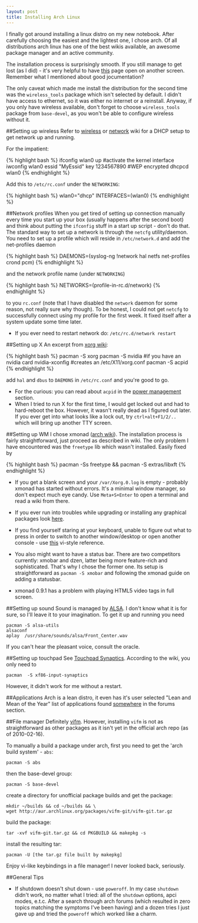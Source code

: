 ```yaml
---
layout: post
title: Installing Arch Linux
---
```


I finally got around installing a linux distro on my new notebook. After
carefully choosing the easiest and the lightest one, I chose arch. Of all
distributions arch linux has one of the best wikis available, an awesome
package manager and an active community.

The installation process is surprisingly smooth. If you still manage to get
lost (as I did) - it's very helpful to have
[this](http://wiki.archlinux.org/index.php/Official_Arch_Linux_Install_Guide)
page open on another screen. Remember what I mentioned about good
jocumentation?

The only caveat which made me install the distribution for the
second time was the `wireless_tools` package which isn't selected by default. I
didn't have access to ethernet, so it was either no internet or a reinstall.
Anyway, if you only have wireless available, don't forget to choose
`wireless_tools` package from `base-devel`, as you won't be able to configure
wireless without it.

##Setting up wireless
Refer to [wireless](http://wiki.archlinux.org/index.php/Wireless_Setup) or
[network](http://wiki.archlinux.org/index.php/Network_Profiles) wiki for a DHCP
setup to get network up and running.

For the impatient:

{% highlight bash %}
ifconfig wlan0 up #activate the kernel interface
iwconfig wlan0 essid "MyEssid" key 1234567890 #WEP encrypted
dhcpcd wlan0
{% endhighlight %}

Add this to `/etc/rc.conf` under the `NETWORKING`:

{% highlight bash %}
wlan0="dhcp"
INTERFACES=(wlan0)
{% endhighlight %}

##Network profiles
When you get tired of setting up connection manually every time you start up
your box (usually happens after the second boot) and think about
putting the `ifconfig` stuff in a start up script - don't do that. The standard
way to set up a network is through the `netcfg` utility/daemon. You need to set
up a profile  which will reside in `/etc/network.d` and add the net-profiles
daemon

{% highlight bash %}
DAEMONS=(syslog-ng !network hal netfs net-profiles crond pcm)
{% endhighlight %}

and the network profile name (under `NETWORKING`)

{% highlight bash %}
NETWORKS=(profile-in-rc.d/network)
{% endhighlight %}

to you `rc.conf` (note that I have disabled the `network` daemon for some reason,
not really sure why though). To be honest, I could not get `netcfg` to
successfully connect using my profile for the first week. It fixed itself after
a system update some time later.

+ If you ever need to restart network do: `/etc/rc.d/network restart`

##Setting up X
An excerpt from [xorg wiki](http://wiki.archlinux.org/index.php/Xorg):

{% highlight bash %}
pacman -S xorg
pacman -S nvidia #if you have an nvidia card
nvidia-xconfig #creates an /etc/X11/xorg.conf
pacman -S acpid
{% endhighlight %}

add `hal` and `dbus` to `DAEMONS` in `/etc/rc.conf` and you're good to go.

* For the curious: you can read about `acpid` in the [power management](http://wiki.archlinux.org/index.php/Acpid) section.
* When I tried to run X for the first time, I would get locked out and had to
hard-reboot the box. However, it wasn't really dead as I figured out later. If
you ever get into what looks like a lock out, try `ctrl+alt+F1/2/..` which will
bring up another TTY screen.

##Setting up WM
I chose xmonad ([arch wiki](http://wiki.archlinux.org/index.php/Xmonad)). The installation
process is fairly straightforward, just proceed as described in wiki.
The only problem I have encountered was the `freetype` lib which wasn't installed. Easily fixed by

{% highlight bash %}
pacman -Ss freetype && pacman -S extras/libxft
{% endhighlight %}

* If you get a blank screen and your `/var/Xorg.0.log` is empty - probably xmonad
has started without errors. It's a minimal window manager, so don't expect much
eye candy.  Use `Meta+S+Enter` to open a terminal and read a wiki from there.

* If you ever run into troubles while upgrading or installing any graphical
packages look [here](http://www.archlinux.org/news/445/).

* If you find yourself staring at your keyboard, unable to figure out what to
press in order to switch to another window/desktop or open another console -
use [this](http://haskell.org/sitewiki/images/b/b8/Xmbindings.png)
vi-style reference.

* You also might want to have a status bar. There are two competitors currently:
xmobar and dzen, latter being more feature-rich and sophisticated. That's why I
chose the former one. Its setup is straightforward as `pacman -S xmobar`
and following the xmonad guide on adding a statusbar.

* xmonad 0.9.1 has a problem with playing HTML5 video tags in full screen.

##Setting up sound
Sound is managed by [ALSA](http://wiki.archlinux.org/index.php/ALSA). I don't
know what it is for sure, so I'll leave it to your imagination. To get it up
and running you need

    pacman -S alsa-utils
    alsaconf
    aplay  /usr/share/sounds/alsa/Front_Center.wav

If you can't hear the pleasant voice, consult the oracle.

##Setting up touchpad
See [Touchpad  Synaptics](http://wiki.archlinux.org/index.php/Touchpad_Synaptics). According to the wiki, you only need to

    pacman  -S xf86-input-synaptics

However, it didn't work for me without a restart.

##Applications
Arch is a lean distro, it even has it's user selected "Lean and Mean of the Year"
list of applications found [somewhere](http://bbs.archlinux.org/viewtopic.php?id=88515) in the forums
section.

##File manager
Definitely [vifm](http://vifm.sourceforge.net/). However, installing `vifm` is not as straightforward as
other packages as it isn't yet in the official arch repo (as of 2010-02-16).

To manually a build a package under arch, first you need to get the 'arch build
system' - `abs`:

    pacman -S abs

then the base-devel group:

    pacman -S base-devel

create a directory for unofficial package builds and get the package:

    mkdir ~/builds && cd ~/builds && \
    wget http://aur.archlinux.org/packages/vifm-git/vifm-git.tar.gz

build the package:

    tar -xvf vifm-git.tar.gz && cd PKGBUILD && makepkg -s

install the resulting tar:

    pacman -U [the tar.gz file built by makepkg]

Enjoy vi-like keybindings in a file manager! I never looked back, seriously.

##General Tips
* If shutdown doesn't shut down -  use `poweroff`. In my case `shutdown` didn't work, no matter what I tried: all
of the `shutdown` options, apci modes, e.t.c.  After a search through arch
forums (which resulted in zero topics matching the symptoms I've been having)
and a dozen tries I just gave up and tried the `poweroff` which worked like a
charm.

